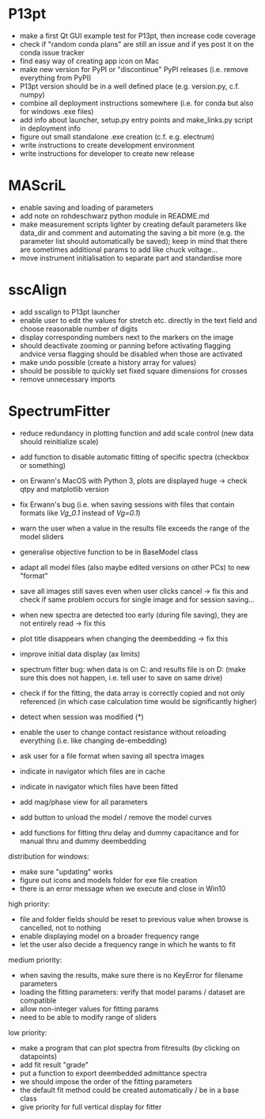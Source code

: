 P13pt
=====
- make a first Qt GUI example test for P13pt, then increase code coverage
- check if "random conda plans" are still an issue and if yes post it on the conda issue tracker
- find easy way of creating app icon on Mac
- make new version for PyPI or "discontinue" PyPI releases (i.e. remove everything from PyPI)
- P13pt version should be in a well defined place (e.g. version.py, c.f. numpy)
- combine all deployment instructions somewhere (i.e. for conda but also for windows .exe files)
- add info about launcher, setup.py entry points and make_links.py script in deployment info
- figure out small standalone .exe creation (c.f. e.g. electrum)
- write instructions to create development environment
- write instructions for developer to create new release

MAScriL
=======
- enable saving and loading of parameters
- add note on rohdeschwarz python module in README.md
- make measurement scripts lighter by creating default parameters like data_dir and comment and automating the saving a bit more (e.g. the parameter list should automatically be saved); keep in mind that there are sometimes additional params to add like chuck voltage... 
- move instrument initialisation to separate part and standardise more

sscAlign
========
- add sscalign to P13pt launcher
- enable user to edit the values for stretch etc. directly in the text field and choose reasonable number of digits
- display corresponding numbers next to the markers on the image
- should deactivate zooming or panning before activating flagging andvice versa flagging should be disabled when those are activated
- make undo possible (create a history array for values)
- should be possible to quickly set fixed square dimensions for crosses
- remove unnecessary imports

SpectrumFitter
==============
- reduce redundancy in plotting function and add scale control (new data should reinitialize scale)
- add function to disable automatic fitting of specific spectra (checkbox or something)
- on Erwann's MacOS with Python 3, plots are displayed huge -> check qtpy and matplotlib version

- fix Erwann's bug (i.e. when saving sessions with files that contain formats like _Vg_0.1_ instead of _Vg=0.1_)
- warn the user when a value in the results file exceeds the range of the model sliders
- generalise objective function to be in BaseModel class
- adapt all model files (also maybe edited versions on other PCs) to new "format"
- save all images still saves even when user clicks cancel -> fix this and check if same problem occurs for single
  image and for session saving...
- when new spectra are detected too early (during file saving), they are not entirely read -> fix this
- plot title disappears when changing the deembedding -> fix this
- improve initial data display (ax limits)
- spectrum fitter bug: when data is on C: and results file is on D: (make sure this does not happen, i.e. tell user to
  save on same drive)
- check if for the fitting, the data array is correctly copied and not only referenced (in which case calculation time
  would be significantly higher)
- detect when session was modified (*)
- enable the user to change contact resistance without reloading everything (i.e. like changing de-embedding)
- ask user for a file format when saving all spectra images
- indicate in navigator which files are in cache
- indicate in navigator which files have been fitted
- add mag/phase view for all parameters
- add button to unload the model / remove the model curves
- add functions for fitting thru delay and dummy capacitance and for manual thru and dummy deembedding

distribution for windows:
- make sure "updating" works
- figure out icons and models folder for exe file creation
- there is an error message when we execute and close in Win10

high priority:
- file and folder fields should be reset to previous value when browse is cancelled, not to nothing
- enable displaying model on a broader frequency range
- let the user also decide a frequency range in which he wants to fit

medium priority:
- when saving the results, make sure there is no KeyError for filename parameters
- loading the fitting parameters: verify that model params / dataset are compatible
- allow non-integer values for fitting params
- need to be able to modify range of sliders

low priority:
- make a program that can plot spectra from fitresults (by clicking on datapoints)
- add fit result "grade"
- put a function to export deembedded admittance spectra
- we should impose the order of the fitting parameters
- the default fit method could be created automatically / be in a base class
- give priority for full vertical display for fitter
